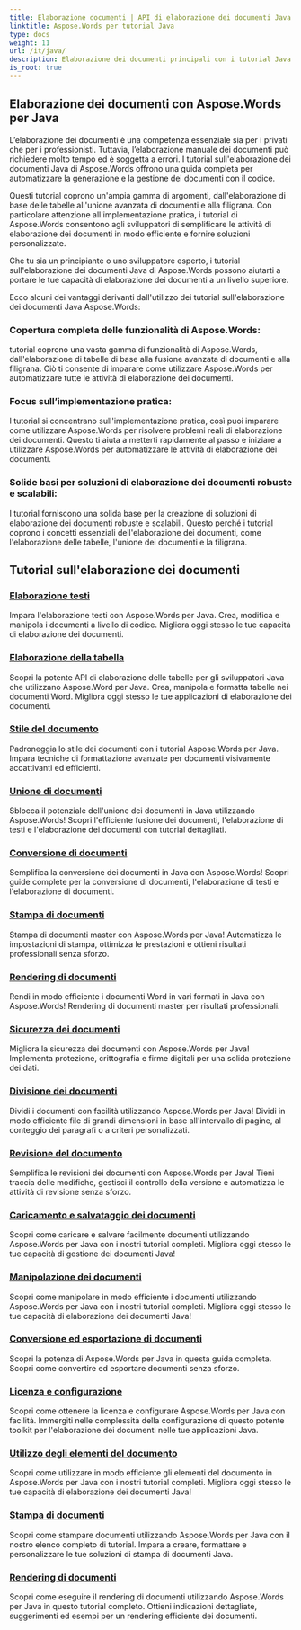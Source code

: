 ```yaml
---
title: Elaborazione documenti | API di elaborazione dei documenti Java Aspose.Words
linktitle: Aspose.Words per tutorial Java
type: docs
weight: 11
url: /it/java/
description: Elaborazione dei documenti principali con i tutorial Java di Aspose.Words. Scopri l'elaborazione di testi, l'elaborazione di tabelle, l'unione e altro ancora. Automatizza le attività relative ai documenti in modo efficiente.
is_root: true
---
```

## Elaborazione dei documenti con Aspose.Words per Java
L’elaborazione dei documenti è una competenza essenziale sia per i privati che per i professionisti. Tuttavia, l’elaborazione manuale dei documenti può richiedere molto tempo ed è soggetta a errori. I tutorial sull'elaborazione dei documenti Java di Aspose.Words offrono una guida completa per automatizzare la generazione e la gestione dei documenti con il codice.

Questi tutorial coprono un'ampia gamma di argomenti, dall'elaborazione di base delle tabelle all'unione avanzata di documenti e alla filigrana. Con particolare attenzione all'implementazione pratica, i tutorial di Aspose.Words consentono agli sviluppatori di semplificare le attività di elaborazione dei documenti in modo efficiente e fornire soluzioni personalizzate.

Che tu sia un principiante o uno sviluppatore esperto, i tutorial sull'elaborazione dei documenti Java di Aspose.Words possono aiutarti a portare le tue capacità di elaborazione dei documenti a un livello superiore.

Ecco alcuni dei vantaggi derivanti dall'utilizzo dei tutorial sull'elaborazione dei documenti Java Aspose.Words:

### Copertura completa delle funzionalità di Aspose.Words: 
tutorial coprono una vasta gamma di funzionalità di Aspose.Words, dall'elaborazione di tabelle di base alla fusione avanzata di documenti e alla filigrana. Ciò ti consente di imparare come utilizzare Aspose.Words per automatizzare tutte le attività di elaborazione dei documenti.
### Focus sull’implementazione pratica: 
I tutorial si concentrano sull'implementazione pratica, così puoi imparare come utilizzare Aspose.Words per risolvere problemi reali di elaborazione dei documenti. Questo ti aiuta a metterti rapidamente al passo e iniziare a utilizzare Aspose.Words per automatizzare le attività di elaborazione dei documenti.
### Solide basi per soluzioni di elaborazione dei documenti robuste e scalabili:
I tutorial forniscono una solida base per la creazione di soluzioni di elaborazione dei documenti robuste e scalabili. Questo perché i tutorial coprono i concetti essenziali dell'elaborazione dei documenti, come l'elaborazione delle tabelle, l'unione dei documenti e la filigrana.
## Tutorial sull'elaborazione dei documenti
### [Elaborazione testi](./word-processing/) 
Impara l'elaborazione testi con Aspose.Words per Java. Crea, modifica e manipola i documenti a livello di codice. Migliora oggi stesso le tue capacità di elaborazione dei documenti.
### [Elaborazione della tabella](./table-processing/)
Scopri la potente API di elaborazione delle tabelle per gli sviluppatori Java che utilizzano Aspose.Word per Java. Crea, manipola e formatta tabelle nei documenti Word. Migliora oggi stesso le tue applicazioni di elaborazione dei documenti.
### [Stile del documento](./document-styling/)
Padroneggia lo stile dei documenti con i tutorial Aspose.Words per Java. Impara tecniche di formattazione avanzate per documenti visivamente accattivanti ed efficienti. 
### [Unione di documenti](./document-merging/)
Sblocca il potenziale dell'unione dei documenti in Java utilizzando Aspose.Words! Scopri l'efficiente fusione dei documenti, l'elaborazione di testi e l'elaborazione dei documenti con tutorial dettagliati. 
### [Conversione di documenti](./document-converting/)
Semplifica la conversione dei documenti in Java con Aspose.Words! Scopri guide complete per la conversione di documenti, l'elaborazione di testi e l'elaborazione di documenti.
### [Stampa di documenti](./document-printing/)
Stampa di documenti master con Aspose.Words per Java! Automatizza le impostazioni di stampa, ottimizza le prestazioni e ottieni risultati professionali senza sforzo.
### [Rendering di documenti](./document-rendering/)
Rendi in modo efficiente i documenti Word in vari formati in Java con Aspose.Words! Rendering di documenti master per risultati professionali.
### [Sicurezza dei documenti](./document-security/)
Migliora la sicurezza dei documenti con Aspose.Words per Java! Implementa protezione, crittografia e firme digitali per una solida protezione dei dati. 
### [Divisione dei documenti](./document-splitting/)
Dividi i documenti con facilità utilizzando Aspose.Words per Java! Dividi in modo efficiente file di grandi dimensioni in base all'intervallo di pagine, al conteggio dei paragrafi o a criteri personalizzati.
### [Revisione del documento](./document-revision/)
Semplifica le revisioni dei documenti con Aspose.Words per Java! Tieni traccia delle modifiche, gestisci il controllo della versione e automatizza le attività di revisione senza sforzo. 
### [Caricamento e salvataggio dei documenti](./document-loading-and-saving/)
Scopri come caricare e salvare facilmente documenti utilizzando Aspose.Words per Java con i nostri tutorial completi. Migliora oggi stesso le tue capacità di gestione dei documenti Java!
### [Manipolazione dei documenti](./document-manipulation/)
Scopri come manipolare in modo efficiente i documenti utilizzando Aspose.Words per Java con i nostri tutorial completi. Migliora oggi stesso le tue capacità di elaborazione dei documenti Java!
### [Conversione ed esportazione di documenti](./document-conversion-and-export/)
Scopri la potenza di Aspose.Words per Java in questa guida completa. Scopri come convertire ed esportare documenti senza sforzo.
### [Licenza e configurazione](./licensing-and-configuration/)
Scopri come ottenere la licenza e configurare Aspose.Words per Java con facilità. Immergiti nelle complessità della configurazione di questo potente toolkit per l'elaborazione dei documenti nelle tue applicazioni Java.
### [Utilizzo degli elementi del documento](./using-document-elements/)
Scopri come utilizzare in modo efficiente gli elementi del documento in Aspose.Words per Java con i nostri tutorial completi. Migliora oggi stesso le tue capacità di elaborazione dei documenti Java!
### [Stampa di documenti](./printing-documents/)
Scopri come stampare documenti utilizzando Aspose.Words per Java con il nostro elenco completo di tutorial. Impara a creare, formattare e personalizzare le tue soluzioni di stampa di documenti Java.
### [Rendering di documenti](./rendering-documents/)
Scopri come eseguire il rendering di documenti utilizzando Aspose.Words per Java in questo tutorial completo. Ottieni indicazioni dettagliate, suggerimenti ed esempi per un rendering efficiente dei documenti.